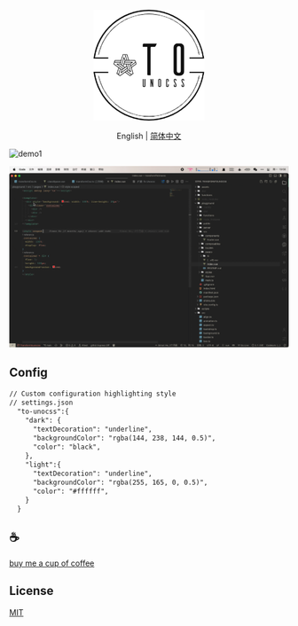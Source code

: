 <p align="center">
<img height="200" src="./assets/kv.png" alt="to unocss">
</p>
<p align="center"> English | <a href="./README_zh.md">简体中文</a></p>


![demo1](/assets/demo.gif)

![demo2](/assets/demo2.gif)

## Config
```
// Custom configuration highlighting style
// settings.json
  "to-unocss":{
    "dark": {
      "textDecoration": "underline",
      "backgroundColor": "rgba(144, 238, 144, 0.5)",
      "color": "black",
    },
    "light":{
      "textDecoration": "underline",
      "backgroundColor": "rgba(255, 165, 0, 0.5)",
      "color": "#ffffff",
    }
  }
```

## :coffee:

[buy me a cup of coffee](https://github.com/Simon-He95/sponsor)

## License

[MIT](./license)
